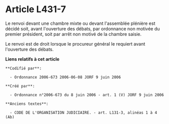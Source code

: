 # Article L431-7

Le renvoi devant une chambre mixte ou devant l'assemblée plénière est décidé soit, avant l'ouverture des débats, par
ordonnance non motivée du premier président, soit par arrêt non motivé de la chambre saisie.

Le renvoi est de droit lorsque le procureur général le requiert avant l'ouverture des débats.

**Liens relatifs à cet article**

	**Codifié par**:

	  - Ordonnance 2006-673 2006-06-08 JORF 9 juin 2006

	**Créé par**:

	  - Ordonnance n°2006-673 du 8 juin 2006 - art. 1 (V) JORF 9 juin 2006

	**Anciens textes**:

	  - CODE DE L'ORGANISATION JUDICIAIRE. - art. L131-3, alinéas 1 à 4 (Ab)
